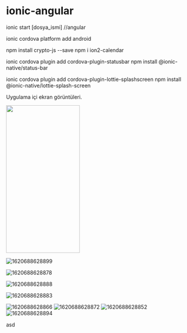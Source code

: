 
# ionic-angular


ionic start [dosya_ismi]
//angular

ionic cordova platform add android

npm install crypto-js --save
npm i ion2-calendar


ionic cordova plugin add cordova-plugin-statusbar
npm install @ionic-native/status-bar


ionic cordova plugin add cordova-plugin-lottie-splashscreen
npm install @ionic-native/lottie-splash-screen



Uygulama içi ekran görüntüleri.

<img src="(https://user-images.githubusercontent.com/83976212/117735910-24604d80-b1ff-11eb-80f3-a9b8d2a16b7c.jpg" data-canonical-src="(https://user-images.githubusercontent.com/83976212/117735910-24604d80-b1ff-11eb-80f3-a9b8d2a16b7c.jpg" width="200" height="400" />



![1620688628899](https://user-images.githubusercontent.com/83976212/117735917-27f3d480-b1ff-11eb-9781-f1c193ceeeae.jpg)

![1620688628878](https://user-images.githubusercontent.com/83976212/117735923-2b875b80-b1ff-11eb-9db1-b152e38f3c49.jpg )


![1620688628888](https://user-images.githubusercontent.com/83976212/117735932-30e4a600-b1ff-11eb-81fa-8f13f99ddacb.jpg )


![1620688628883](https://user-images.githubusercontent.com/83976212/117735937-3215d300-b1ff-11eb-9c77-e1d692c782f5.jpg )

![1620688628866](https://user-images.githubusercontent.com/83976212/117735954-3c37d180-b1ff-11eb-8ef2-e4b02c84e674.jpg )
![1620688628872](https://user-images.githubusercontent.com/83976212/117735959-3d68fe80-b1ff-11eb-9b4b-a70dc63ca7b7.jpg )
![1620688628852](https://user-images.githubusercontent.com/83976212/117735965-3f32c200-b1ff-11eb-85d9-b63fb0d6d78b.jpg )
![1620688628894](https://user-images.githubusercontent.com/83976212/117735971-3fcb5880-b1ff-11eb-8888-4ca733bdb367.jpg )

asd
